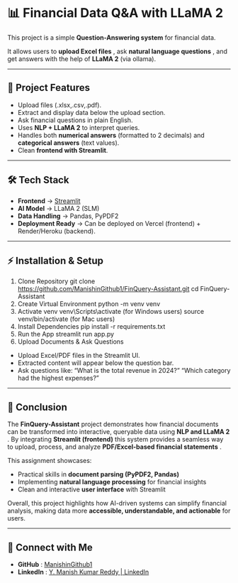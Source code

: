 # 📊 Financial Data Q&A with LLaMA 2

This project is a simple **Question-Answering system** for financial data.

It allows users to  **upload Excel files** , ask  **natural language questions** , and get answers with the help of **LLaMA 2** (via ollama).

---

## 🚀 Project Features

* Upload files (.xlsx,.csv,.pdf).
* Extract and display data below the upload section.
* Ask financial questions in plain English.
* Uses **NLP + LLaMA 2** to interpret queries.
* Handles both **numerical answers** (formatted to 2 decimals) and **categorical answers** (text values).
* Clean **frontend with Streamlit**.

---

## 🛠️ Tech Stack

* **Frontend** → [Streamlit]()
* **AI Model** → LLaMA 2 (SLM)
* **Data Handling** → Pandas, PyPDF2
* **Deployment Ready** → Can be deployed on Vercel (frontend) + Render/Heroku (backend).

---

## ⚡ Installation & Setup

1. Clone Repository
   git clone https://github.com/ManishinGithub1/FinQuery-Assistant.git
   cd FinQuery-Assistant
2. Create Virtual Environment
   python -m venv venv
3. Activate venv
   venv\Scripts\activate (for Windows users)
   source venv/bin/activate (for Mac users)
4. Install Dependencies
   pip install -r requirements.txt
5. Run the App
   streamlit run app.py
6. Upload Documents & Ask Questions

* Upload Excel/PDF files in the Streamlit UI.
* Extracted content will appear below the question bar.
* Ask questions like:
  “What is the total revenue in 2024?”
  “Which category had the highest expenses?”

---

## 📝 Conclusion

The **FinQuery-Assistant** project demonstrates how financial documents can be transformed into interactive, queryable data using  **NLP and LLaMA 2** . By integrating **Streamlit (frontend)** this system provides a seamless way to upload, process, and analyze  **PDF/Excel-based financial statements** .

This assignment showcases:

* Practical skills in **document parsing (PyPDF2, Pandas)**
* Implementing **natural language processing** for financial insights
* Clean and interactive **user interface** with Streamlit

Overall, this project highlights how AI-driven systems can simplify financial analysis, making data more **accessible, understandable, and actionable** for users.

---

## 🔗 Connect with Me

* **GitHub** : [ManishinGithub1](https://github.com/ManishinGithub1)
* **LinkedIn** : [Y. Manish Kumar Reddy | LinkedIn](https://www.linkedin.com/in/yellaiah-gari-manish-kumar-reddy/)
